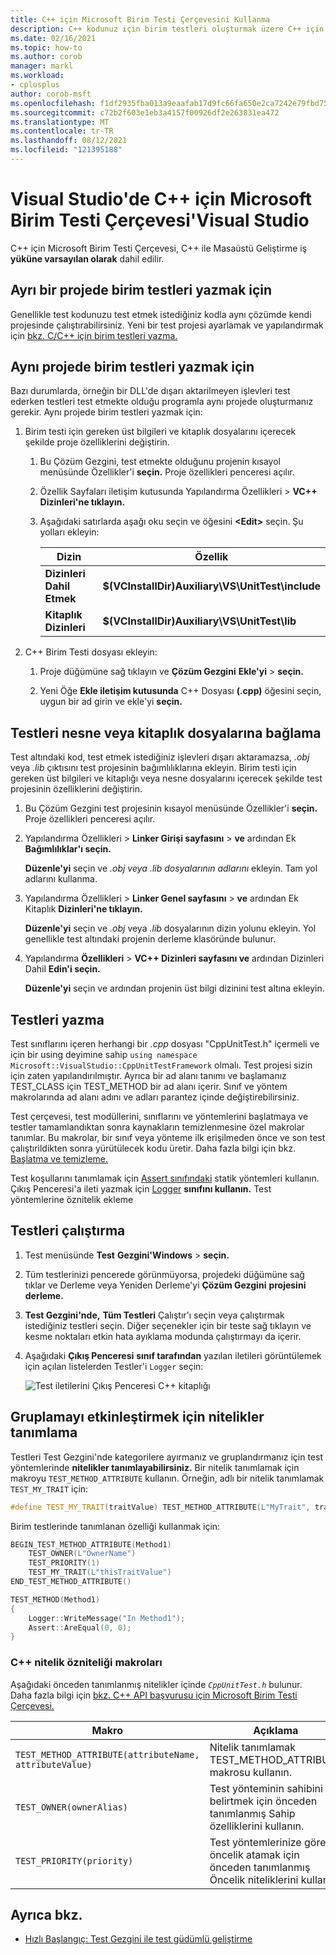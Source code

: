 ```yaml
---
title: C++ için Microsoft Birim Testi Çerçevesini Kullanma
description: C++ kodunuz için birim testleri oluşturmak üzere C++ için Microsoft Birim Testi Çerçevesini kullanın.
ms.date: 02/16/2021
ms.topic: how-to
ms.author: corob
manager: markl
ms.workload:
- cplusplus
author: corob-msft
ms.openlocfilehash: f1df2935fba013a9eaafab17d9fc66fa650e2ca7242e79fbd75c598220aac358
ms.sourcegitcommit: c72b2f603e1eb3a4157f00926df2e263831ea472
ms.translationtype: MT
ms.contentlocale: tr-TR
ms.lasthandoff: 08/12/2021
ms.locfileid: "121395188"
---
```

# <a name="use-the-microsoft-unit-testing-framework-for-c-in-visual-studio"></a>Visual Studio'de C++ için Microsoft Birim Testi Çerçevesi'Visual Studio

C++ için Microsoft Birim Testi Çerçevesi, C++ ile Masaüstü Geliştirme iş **yüküne varsayılan olarak** dahil edilir.

## <a name="to-write-unit-tests-in-a-separate-project"></a><a name="separate_project"></a> Ayrı bir projede birim testleri yazmak için

Genellikle test kodunuzu test etmek istediğiniz kodla aynı çözümde kendi projesinde çalıştırabilirsiniz. Yeni bir test projesi ayarlamak ve yapılandırmak için [bkz. C/C++ için birim testleri yazma.](writing-unit-tests-for-c-cpp.md)

## <a name="to-write-unit-tests-in-the-same-project"></a><a name="same_project"></a> Aynı projede birim testleri yazmak için

Bazı durumlarda, örneğin bir DLL'de dışarı aktarilmeyen işlevleri test ederken testleri test etmekte olduğu programla aynı projede oluşturmanız gerekir. Aynı projede birim testleri yazmak için:

1. Birim testi için gereken üst bilgileri ve kitaplık dosyalarını içerecek şekilde proje özelliklerini değiştirin.

   1. Bu Çözüm Gezgini, test etmekte olduğunu projenin kısayol menüsünde Özellikler'i **seçin.** Proje özellikleri penceresi açılır.

   1. Özellik Sayfaları iletişim kutusunda Yapılandırma Özellikleri  >  **VC++ Dizinleri'ne tıklayın.**

   1. Aşağıdaki satırlarda aşağı oku seçin ve öğesini **\<Edit>** seçin. Şu yolları ekleyin:

      | Dizin | Özellik |
      |-| - |
      | **Dizinleri Dahil Etmek** | **$(VCInstallDir)Auxiliary\VS\UnitTest\include** |
      | **Kitaplık Dizinleri** | **$(VCInstallDir)Auxiliary\VS\UnitTest\lib** |

1. C++ Birim Testi dosyası ekleyin:

   1. Proje düğümüne sağ tıklayın ve **Çözüm Gezgini** **Ekle'yi**  >  **seçin.**

   1. Yeni Öğe **Ekle iletişim kutusunda** C++ Dosyası **(.cpp)** öğesini seçin, uygun bir ad girin ve ekle'yi **seçin.**

## <a name="to-link-the-tests-to-the-object-or-library-files"></a><a name="object_files"></a> Testleri nesne veya kitaplık dosyalarına bağlama

Test altındaki kod, test etmek istediğiniz işlevleri dışarı aktaramazsa, *.obj* veya *.lib* çıktısını test projesinin bağımlılıklarına ekleyin. Birim testi için gereken üst bilgileri ve kitaplığı veya nesne dosyalarını içerecek şekilde test projesinin özelliklerini değiştirin.

1. Bu Çözüm Gezgini test projesinin kısayol menüsünde Özellikler'i **seçin.** Proje özellikleri penceresi açılır.

1. Yapılandırma Özellikleri  >  **Linker Girişi sayfasını**  >  **ve** ardından Ek **Bağımlılıklar'ı seçin.**

   **Düzenle'yi** seçin ve *.obj veya* *.lib dosyalarının adlarını* ekleyin. Tam yol adlarını kullanma.

1. Yapılandırma Özellikleri  >  **Linker Genel sayfasını**  >  **ve** ardından Ek Kitaplık **Dizinleri'ne tıklayın.**

   **Düzenle'yi** seçin ve *.obj* veya *.lib* dosyalarının dizin yolunu ekleyin. Yol genellikle test altındaki projenin derleme klasöründe bulunur.

1. Yapılandırma **Özellikleri**  >  **VC++ Dizinleri sayfasını ve** ardından Dizinleri Dahil **Edin'i seçin.**

   **Düzenle'yi** seçin ve ardından projenin üst bilgi dizinini test altına ekleyin.

## <a name="write-the-tests"></a>Testleri yazma

Test sınıflarını içeren herhangi bir *.cpp* dosyası "CppUnitTest.h" içermeli ve için bir using deyimine sahip `using namespace Microsoft::VisualStudio::CppUnitTestFramework` olmalı. Test projesi sizin için zaten yapılandırılmıştır. Ayrıca bir ad alanı tanımı ve başlamanız TEST_CLASS için TEST_METHOD bir ad alanı içerir. Sınıf ve yöntem makrolarında ad alanı adını ve adları parantez içinde değiştirebilirsiniz.

Test çerçevesi, test modüllerini, sınıflarını ve yöntemlerini başlatmaya ve testler tamamlandıktan sonra kaynakların temizlenmesine özel makrolar tanımlar. Bu makrolar, bir sınıf veya yönteme ilk erişilmeden önce ve son test çalıştırildikten sonra yürütülecek kodu üretir. Daha fazla bilgi için bkz. [Başlatma ve temizleme.](microsoft-visualstudio-testtools-cppunittestframework-api-reference.md#Initialize_and_cleanup)

Test koşullarını tanımlamak için [Assert sınıfındaki](microsoft-visualstudio-testtools-cppunittestframework-api-reference.md#general_asserts) statik yöntemleri kullanın. Çıkış Penceresi'a ileti yazmak için [Logger](microsoft-visualstudio-testtools-cppunittestframework-api-reference.md#logger) **sınıfını kullanın.** Test yöntemlerine öznitelik ekleme

## <a name="run-the-tests"></a>Testleri çalıştırma

1. Test menüsünde **Test** **Gezgini'Windows**  >  **seçin.**

1. Tüm testlerinizi pencerede görünmüyorsa, projedeki düğümüne sağ tıklar ve Derleme veya Yeniden Derleme'yi **Çözüm Gezgini** **projesini** **derleme.**

1. **Test Gezgini'nde,** **Tüm Testleri** Çalıştır'ı seçin veya çalıştırmak istediğiniz testleri seçin. Diğer seçenekler için bir teste sağ tıklayın ve kesme noktaları etkin hata ayıklama modunda çalıştırmayı da içerir.

1. Aşağıdaki **Çıkış Penceresi** **sınıf tarafından** yazılan iletileri görüntülemek için açılan listelerden Testler'i `Logger` seçin:

   ![Test iletilerini Çıkış Penceresi C++ kitaplığı](media/cpp-test-output-window.png)

## <a name="define-traits-to-enable-grouping"></a>Gruplamayı etkinleştirmek için nitelikler tanımlama

Testleri Test Gezgini'nde kategorilere ayırmanız ve gruplandırmanız için test yöntemlerinde **nitelikler tanımlayabilirsiniz.** Bir nitelik tanımlamak için makroyu `TEST_METHOD_ATTRIBUTE` kullanın. Örneğin, adlı bir nitelik tanımlamak `TEST_MY_TRAIT` için:

```cpp
#define TEST_MY_TRAIT(traitValue) TEST_METHOD_ATTRIBUTE(L"MyTrait", traitValue)
```

Birim testlerinde tanımlanan özelliği kullanmak için:

```cpp
BEGIN_TEST_METHOD_ATTRIBUTE(Method1)
    TEST_OWNER(L"OwnerName")
    TEST_PRIORITY(1)
    TEST_MY_TRAIT(L"thisTraitValue")
END_TEST_METHOD_ATTRIBUTE()

TEST_METHOD(Method1)
{
    Logger::WriteMessage("In Method1");
    Assert::AreEqual(0, 0);
}
```

### <a name="c-trait-attribute-macros"></a>C++ nitelik özniteliği makroları

Aşağıdaki önceden tanımlanmış nitelikler içinde *`CppUnitTest.h`* bulunur. Daha fazla bilgi için [bkz. C++ API başvurusu için Microsoft Birim Testi Çerçevesi.](microsoft-visualstudio-testtools-cppunittestframework-api-reference.md)

|Makro|Açıklama|
|-|-----------------|
|`TEST_METHOD_ATTRIBUTE(attributeName, attributeValue)`|Nitelik tanımlamak TEST_METHOD_ATTRIBUTE makrosu kullanın.|
|`TEST_OWNER(ownerAlias)`|Test yönteminin sahibini belirtmek için önceden tanımlanmış Sahip özelliklerini kullanın.|
|`TEST_PRIORITY(priority)`|Test yöntemlerinize göreli öncelik atamak için önceden tanımlanmış Öncelik niteliklerini kullanın.|

## <a name="see-also"></a>Ayrıca bkz.

- [Hızlı Başlangıç: Test Gezgini ile test güdümlü geliştirme](../test/quick-start-test-driven-development-with-test-explorer.md)
